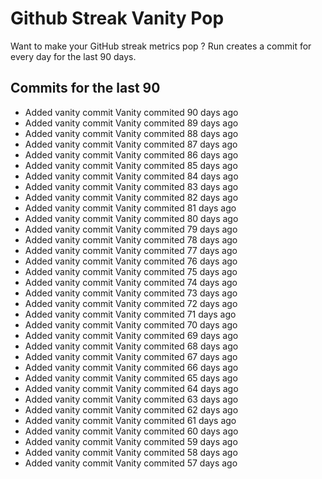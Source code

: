 # Github Streak Vanity Pop

Want to make your GitHub streak metrics pop ?
Run 
creates a commit for every day for the last 90 days.

## Commits for the last 90

- Added vanity commit Vanity commited 90 days ago
- Added vanity commit Vanity commited 89 days ago
- Added vanity commit Vanity commited 88 days ago
- Added vanity commit Vanity commited 87 days ago
- Added vanity commit Vanity commited 86 days ago
- Added vanity commit Vanity commited 85 days ago
- Added vanity commit Vanity commited 84 days ago
- Added vanity commit Vanity commited 83 days ago
- Added vanity commit Vanity commited 82 days ago
- Added vanity commit Vanity commited 81 days ago
- Added vanity commit Vanity commited 80 days ago
- Added vanity commit Vanity commited 79 days ago
- Added vanity commit Vanity commited 78 days ago
- Added vanity commit Vanity commited 77 days ago
- Added vanity commit Vanity commited 76 days ago
- Added vanity commit Vanity commited 75 days ago
- Added vanity commit Vanity commited 74 days ago
- Added vanity commit Vanity commited 73 days ago
- Added vanity commit Vanity commited 72 days ago
- Added vanity commit Vanity commited 71 days ago
- Added vanity commit Vanity commited 70 days ago
- Added vanity commit Vanity commited 69 days ago
- Added vanity commit Vanity commited 68 days ago
- Added vanity commit Vanity commited 67 days ago
- Added vanity commit Vanity commited 66 days ago
- Added vanity commit Vanity commited 65 days ago
- Added vanity commit Vanity commited 64 days ago
- Added vanity commit Vanity commited 63 days ago
- Added vanity commit Vanity commited 62 days ago
- Added vanity commit Vanity commited 61 days ago
- Added vanity commit Vanity commited 60 days ago
- Added vanity commit Vanity commited 59 days ago
- Added vanity commit Vanity commited 58 days ago
- Added vanity commit Vanity commited 57 days ago
